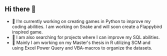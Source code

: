 ## Hi there 👋
- 🔭 I’m currently working on creating games in Python to improve my coding abilities. I am working on Snake and will soon create a Flappybird inspired game.
- 🌱 I am also searching for projects where I can improve my SQL abilities.
- 🔭 Mainly I am working on my Master's thesis in R utilizing SCM and using Excel Power Query and VBA-macros to organize the datasets.
<!--
**JacobHoffstedt/JacobHoffstedt** is a ✨ _special_ ✨ repository because its `README.md` (this file) appears on your GitHub profile.

Here are some ideas to get you started:



- 💬 Ask me about ...
- 📫 How to reach me: ...
- 😄 Pronouns: ...
- ⚡ Fun fact: ...
-->
